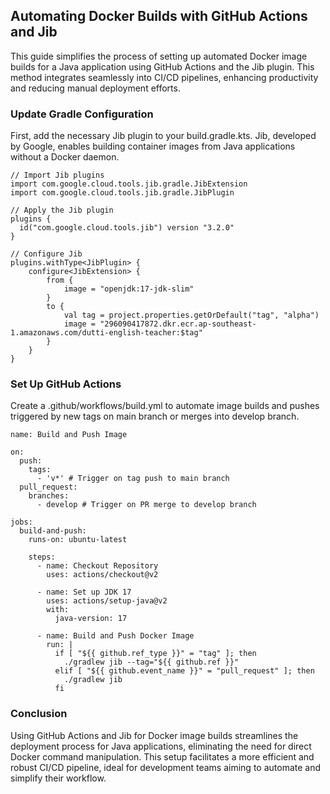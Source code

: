 ## Automating Docker Builds with GitHub Actions and Jib
This guide simplifies the process of setting up automated Docker image builds for a Java application using GitHub Actions and the Jib plugin. This method integrates seamlessly into CI/CD pipelines, enhancing productivity and reducing manual deployment efforts.


### Update Gradle Configuration
First, add the necessary Jib plugin to your build.gradle.kts. Jib, developed by Google, enables building container images from Java applications without a Docker daemon.


```
// Import Jib plugins
import com.google.cloud.tools.jib.gradle.JibExtension
import com.google.cloud.tools.jib.gradle.JibPlugin

// Apply the Jib plugin
plugins {
  id("com.google.cloud.tools.jib") version "3.2.0"
}

// Configure Jib
plugins.withType<JibPlugin> {
    configure<JibExtension> {
        from {
            image = "openjdk:17-jdk-slim"
        }
        to {
            val tag = project.properties.getOrDefault("tag", "alpha")
            image = "296090417872.dkr.ecr.ap-southeast-1.amazonaws.com/dutti-english-teacher:$tag"
        }
    }
}

```

### Set Up GitHub Actions
Create a .github/workflows/build.yml to automate image builds and pushes triggered by new tags on main branch or merges into develop branch.


```
name: Build and Push Image

on:
  push:
    tags:
      - 'v*' # Trigger on tag push to main branch
  pull_request:
    branches:
      - develop # Trigger on PR merge to develop branch

jobs:
  build-and-push:
    runs-on: ubuntu-latest

    steps:
      - name: Checkout Repository
        uses: actions/checkout@v2

      - name: Set up JDK 17
        uses: actions/setup-java@v2
        with:
          java-version: 17

      - name: Build and Push Docker Image
        run: |
          if [ "${{ github.ref_type }}" = "tag" ]; then
            ./gradlew jib --tag="${{ github.ref }}"
          elif [ "${{ github.event_name }}" = "pull_request" ]; then
            ./gradlew jib
          fi

```


### Conclusion
Using GitHub Actions and Jib for Docker image builds streamlines the deployment process for Java applications, eliminating the need for direct Docker command manipulation. This setup facilitates a more efficient and robust CI/CD pipeline, ideal for development teams aiming to automate and simplify their workflow.